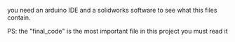 you need an arduino IDE and a solidworks software to see what this files contain.

PS: the "final_code" is the most important file in this project you must read it
